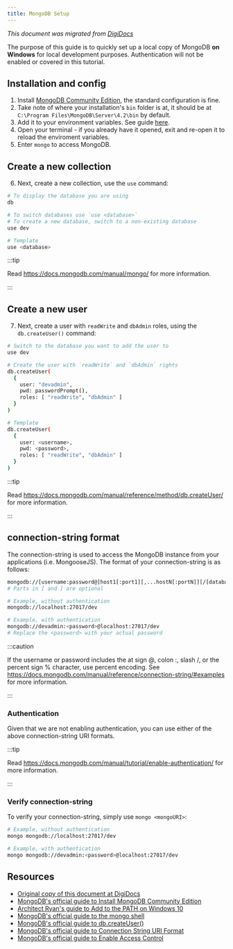 ```yaml
---
title: MongoDB Setup
---
```


*This document was migrated from [DigiDocs](https://digipie.github.io/digidocs/mongodb/local-setup/)*

The purpose of this guide is to quickly set up a local copy of MongoDB **on Windows** for local development purposes. Authentication will not be enabled or covered in this tutorial.

## Installation and config

1. Install [MongoDB Community Edition](https://docs.mongodb.com/manual/administration/install-community/), the standard configuration is fine.
2. Take note of where your installation's `bin` folder is at, it should be at `C:\Program Files\MongoDB\Server\4.2\bin` by default.
3. Add it to your environment variables. See guide [here](https://www.architectryan.com/2018/03/17/add-to-the-path-on-windows-10/).
4. Open your terminal - if you already have it opened, exit and re-open it to reload the enviroment variables.
5. Enter `mongo` to access MongoDB.

## Create a new collection

6. Next, create a new collection, use the `use` command:

``` bash
# To display the database you are using
db

# To switch databases use `use <database>`
# To create a new database, switch to a non-existing database
use dev

# Template
use <database>
```

:::tip

Read <https://docs.mongodb.com/manual/mongo/> for more information.

:::

## Create a new user

7. Next, create a user with `readWrite` and `dbAdmin` roles, using the `db.createUser()` command:

``` bash
# Switch to the database you want to add the user to
use dev

# Create the user with `readWrite` and `dbAdmin` rights
db.createUser(
  {
    user: "devadmin",
    pwd: passwordPrompt(),
    roles: [ "readWrite", "dbAdmin" ]
  }
)

# Template
db.createUser(
  {
    user: <username>,
    pwd: <password>,
    roles: [ "readWrite", "dbAdmin" ]
  }
)
```

:::tip

Read <https://docs.mongodb.com/manual/reference/method/db.createUser/> for more information.

:::

## connection-string format

The connection-string is used to access the MongoDB instance from your applications (i.e. MongooseJS). The format of your connection-string is as follows:

```bash
mongodb://[username:password@]host1[:port1][,...hostN[:portN]][/[database][?options]]
# Parts in [ and ] are optional

# Example, without authentication
mongodb://localhost:27017/dev

# Example, with authentication
mongodb://devadmin:<password>@localhost:27017/dev
# Replace the <password> with your actual password
```

:::caution

If the username or password includes the at sign @, colon :, slash /, or the percent sign % character, use percent encoding. See <https://docs.mongodb.com/manual/reference/connection-string/#examples> for more information.

:::

### Authentication

Given that we are not enabling authentication, you can use either of the above connection-string URI formats.

:::tip

Read <https://docs.mongodb.com/manual/tutorial/enable-authentication/> for more information.

:::

### Verify connection-string

To verify your connection-string, simply use `mongo <mongoURI>`:

``` bash
# Example, without authentication
mongo mongodb://localhost:27017/dev

# Example, with authentication
mongo mongodb://devadmin:<password>@localhost:27017/dev
```

## Resources

- [Original copy of this document at DigiDocs](https://digipie.github.io/digidocs/mongodb/local-setup/)
- [MongoDB's official guide to Install MongoDB Community Edition](https://docs.mongodb.com/manual/administration/install-community/)
- [Architect Ryan's guide to Add to the PATH on Windows 10](https://www.architectryan.com/2018/03/17/add-to-the-path-on-windows-10/)
- [MongoDB's official guide to the mongo shell](https://docs.mongodb.com/manual/mongo/)
- [MongoDB's official guide to db.createUser()](https://docs.mongodb.com/manual/reference/method/db.createUser/)
- [MongoDB's official guide to Connection String URI Format](https://docs.mongodb.com/manual/reference/connection-string/)
- [MongoDB's official guide to Enable Access Control](https://docs.mongodb.com/manual/tutorial/enable-authentication/)